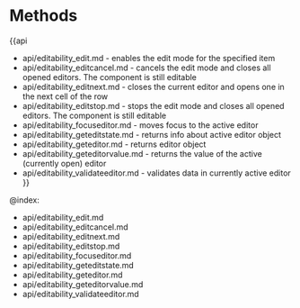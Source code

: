 Methods
=======

{{api
- api/editability_edit.md - enables the edit mode for the specified item
- api/editability_editcancel.md - cancels the edit mode and closes all opened editors. The component is still editable
- api/editability_editnext.md - closes the current editor and opens one in the next cell of the row
- api/editability_editstop.md - stops the edit mode and closes all opened editors. The component is still editable
- api/editability_focuseditor.md - moves focus to the active editor
- api/editability_geteditstate.md - returns info about active editor object
- api/editability_geteditor.md - returns editor object
- api/editability_geteditorvalue.md - returns the value of the active (currently open) editor
- api/editability_validateeditor.md - validates data in currently active editor
}}

@index:
- api/editability_edit.md
- api/editability_editcancel.md
- api/editability_editnext.md
- api/editability_editstop.md
- api/editability_focuseditor.md
- api/editability_geteditstate.md
- api/editability_geteditor.md
- api/editability_geteditorvalue.md
- api/editability_validateeditor.md


